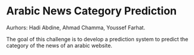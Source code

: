 # Arabic News Category Prediction
Aurhors: Hadi Abdine, Ahmad Chamma, Youssef Farhat.

The goal of this challenge is to develop a prediction system to predict the category of the news of an arabic website.
